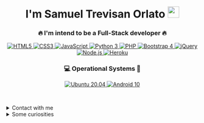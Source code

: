 <h1 align="center">I'm Samuel Trevisan Orlato <img src="https://media.giphy.com/media/WUlplcMpOCEmTGBtBW/giphy.gif" width="30"></h1>
<h3 align="center">🔥 I'm intend to be a Full-Stack developer 🔥</h3>

<p align="center">
<a href="#">
  <img src="https://img.shields.io/badge/HTML5-E34F26?style=for-the-badge&logo=html5&logoColor=white" alt="HTML5" style="vertical-align:top margin:6px 4px">
</a>  
<a href="#">
  <img src="https://img.shields.io/badge/CSS3-1572B6?style=for-the-badge&logo=css3&logoColor=white" alt="CSS3" style="vertical-align:top margin:6px 4px">
</a>
<a href="#">
  <img src="https://img.shields.io/badge/JavaScript-323330?style=for-the-badge&logo=javascript&logoColor=F7DF1E" alt="JavaScript" style="vertical-align:top margin:6px 4px">
</a>
<a href="#">
  <img src="https://img.shields.io/badge/Python-14354C?style=for-the-badge&logo=python&logoColor=white" alt="Python 3" style="vertical-align:top margin:6px 4px">
</a>
<a href="#">
  <img src="https://img.shields.io/badge/PHP-777BB4?style=for-the-badge&logo=php&logoColor=white" alt="PHP" style="vertical-align:top margin:6px 4px">
</a>
<a href="#">
  <img src="https://img.shields.io/badge/Bootstrap-563D7C?style=for-the-badge&logo=bootstrap&logoColor=white" alt="Bootstrap 4" style="vertical-align:top margin:6px 4px">
</a>
<a href="#">
  <img src="https://img.shields.io/badge/jQuery-0769AD?style=for-the-badge&logo=jquery&logoColor=white" alt="jQuery" style="vertical-align:top margin:6px 4px">
</a>
<a href="#">
  <img src="https://img.shields.io/badge/Node.js-43853D?style=for-the-badge&logo=node.js&logoColor=white" alt="Node.js" style="vertical-align:top margin:6px 4px">
</a>
<a href="#">
  <img src="https://img.shields.io/badge/Heroku-430098?style=for-the-badge&logo=heroku&logoColor=white" alt="Heroku" style="vertical-align:top margin:6px 4px">
</a>
<br>
<h3 align="center">💻 Operational Systems 📱</h3>
<p align="center">
<a href="#">
  <img src="https://img.shields.io/badge/Ubuntu-E95420?style=for-the-badge&logo=ubuntu&logoColor=white" alt="Ubuntu 20.04" style="vertical-align:top margin6px 4px">
</a>
<a href="#">
  <img src="https://img.shields.io/badge/Android-3DDC84?style=for-the-badge&logo=android&logoColor=white" alt="Android 10" style="vertical-align:top margin6px 4px">
</a>
</p>
</p>

&nbsp;

<details align="left">
  <summary>Contact with me</summary>
  
  <a href="mailto:samuelorlato@gmail.com">
    <img src="https://img.shields.io/badge/Gmail-D14836?style=for-the-badge&logo=gmail&logoColor=white" alt="Gmail" style="vertical-align:top margin:6px 4px">
  </a>
  <a href="https://api.whatsapp.com/send?phone=5511995193766">
    <img src="https://img.shields.io/badge/WhatsApp-25D366?style=for-the-badge&logo=whatsapp&logoColor=white" alt="Whatsapp" style="vertical-align:top margin:6px 4px">
  </a>
  <a href="https://pt.stackoverflow.com/users/192703/samuel">
    <img src="https://img.shields.io/badge/Stack_Overflow-FE7A16?style=for-the-badge&logo=stack-overflow&logoColor=white" alt="Stackoverflow" style="vertical-align:top margin:6px 4px">
  </a>
</details>

<details align="left">
  <summary>Some curiosities</summary>
  
  - 🇧🇷 I'm brazilian;

  - 🌇 I live in "Jundiaí - São Paulo";

  - 🙋‍♂️ I'm 13;

  - 🏫 I'm currently studying in [Colégio Divino Salvador](https://www.divinojundiai.com.br/) and in my programming school [Ctrl+Play](https://www.ctrlplay.com.br/)!
  
  <p><img align="left" src="https://github-readme-stats.vercel.app/api?username=orlatodev&theme=dark&show_icons=true" alt="orlatodev" /></p>
</details>
